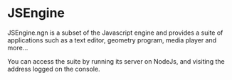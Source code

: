 # JSEngine

JSEngine.ngn is a subset of the Javascript 
engine and provides a suite of applications 
such as a text editor, geometry program, 
media player and more...

You can access the suite by running its server 
on NodeJs, and visiting the address logged on 
the console.
